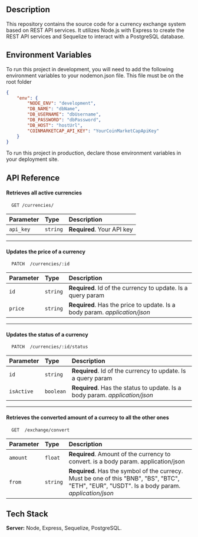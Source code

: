 
## Description
This repository contains the source code for a currency exchange system based on REST API services. It utilizes Node.js with Express to create the REST API services and Sequelize to interact with a PostgreSQL database.
## Environment Variables

To run this project in development, you will need to add the following environment variables to your nodemon.json file. This file must be on the root folder

```json
{
    "env": {
        "NODE_ENV": "development",
        "DB_NAME": "dbName",
        "DB_USERNAME": "dbUsername",
        "DB_PASSWORD": "dbPassword",
        "DB_HOST": "hostUrl",
        "COINMARKETCAP_API_KEY": "YourCoinMarketCapApiKey"
    }
}
```
To run this project in production, declare those environment variables in your deployment site.
## API Reference

#### Retrieves all active currencies
```
  GET /currencies/
```
| Parameter | Type     | Description                |
| :-------- | :------- | :------------------------- |
| `api_key` | `string` | **Required**. Your API key |

___
#### Updates the price of a currency
```
  PATCH  /currencies/:id
```
| Parameter | Type     | Description                                |
| :-------- | :------- | :----------------------------------------- |
| `id`      | `string` | **Required**. Id of the currency to update. Is a query param|
| `price`   | `string` | **Required**. Has the price to update. Is a body param. _application/json_|

___
#### Updates the status of a currency
```
  PATCH  /currencies/:id/status
```
| Parameter | Type     | Description                                |
| :-------- | :------- | :----------------------------------------- |
| `id`      | `string` | **Required**. Id of the currency to update. Is a query param |
| `isActive`| `boolean`| **Required**. Has the status to update. Is a body param. _application/json_|

___
#### Retrieves the converted amount of a currecy to all the other ones
```
  GET  /exchange/convert
```
| Parameter | Type     | Description                                |
| :-------- | :------- | :----------------------------------------- |
| `amount`  | `float`  | **Required**. Amount of the currency to convert. is a body param. application/json   |
| `from`    | `string` | **Required**. Has the symbol of the currecy. Must be one of this "BNB", "BS", "BTC", "ETH", "EUR", "USDT". Is a body  param. _application/json_ 

## Tech Stack

**Server:** Node, Express, Sequelize, PostgreSQL.

